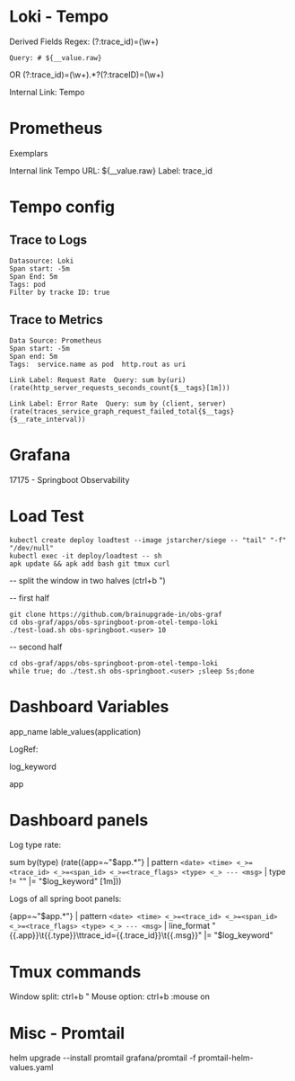 # Loki - Tempo
Derived Fields
    Regex: (?:trace_id)=(\w+) 
    
    
    Query: # ${__value.raw}

OR (?:trace_id)=(\w+).*?(?:traceID)=(\w+)
    
    
Internal Link: Tempo

# Prometheus
Exemplars

Internal link Tempo
URL: ${__value.raw}
Label: trace_id

# Tempo config

## Trace to Logs
    Datasource: Loki
    Span start: -5m
    Span End: 5m
    Tags: pod
    Filter by tracke ID: true

## Trace to Metrics
    Data Source: Prometheus
    Span start: -5m
    Span end: 5m
    Tags:  service.name as pod  http.rout as uri

    Link Label: Request Rate  Query: sum by(uri)(rate(http_server_requests_seconds_count{$__tags}[1m]))

    Link Label: Error Rate  Query: sum by (client, server)(rate(traces_service_graph_request_failed_total{$__tags}{$__rate_interval))

# Grafana
17175 - Springboot Observability


# Load Test
    kubectl create deploy loadtest --image jstarcher/siege -- "tail" "-f" "/dev/null"
    kubectl exec -it deploy/loadtest -- sh
    apk update && apk add bash git tmux curl

-- split the window in two halves (ctrl+b ")

-- first half

    git clone https://github.com/brainupgrade-in/obs-graf
    cd obs-graf/apps/obs-springboot-prom-otel-tempo-loki
    ./test-load.sh obs-springboot.<user> 10

-- second half

    cd obs-graf/apps/obs-springboot-prom-otel-tempo-loki
    while true; do ./test.sh obs-springboot.<user> ;sleep 5s;done

# Dashboard Variables
app_name lable_values(application)

LogRef:

log_keyword

app

# Dashboard panels

Log type rate:

sum by(type) (rate({app=~"$app.*"} | pattern `<date> <time> <_>=<trace_id> <_>=<span_id> <_>=<trace_flags> <type> <_> --- <msg>` | type != "" |= "$log_keyword" [1m]))

Logs of all spring boot panels:

{app=~"$app.*"} | pattern `<date> <time> <_>=<trace_id> <_>=<span_id> <_>=<trace_flags> <type> <_> --- <msg>` | line_format "{{.app}}\t{{.type}}\ttrace_id={{.trace_id}}\t{{.msg}}" |= "$log_keyword"

# Tmux commands
Window split: ctrl+b "
Mouse option: ctrl+b :mouse on


# Misc - Promtail

helm upgrade --install promtail  grafana/promtail -f promtail-helm-values.yaml